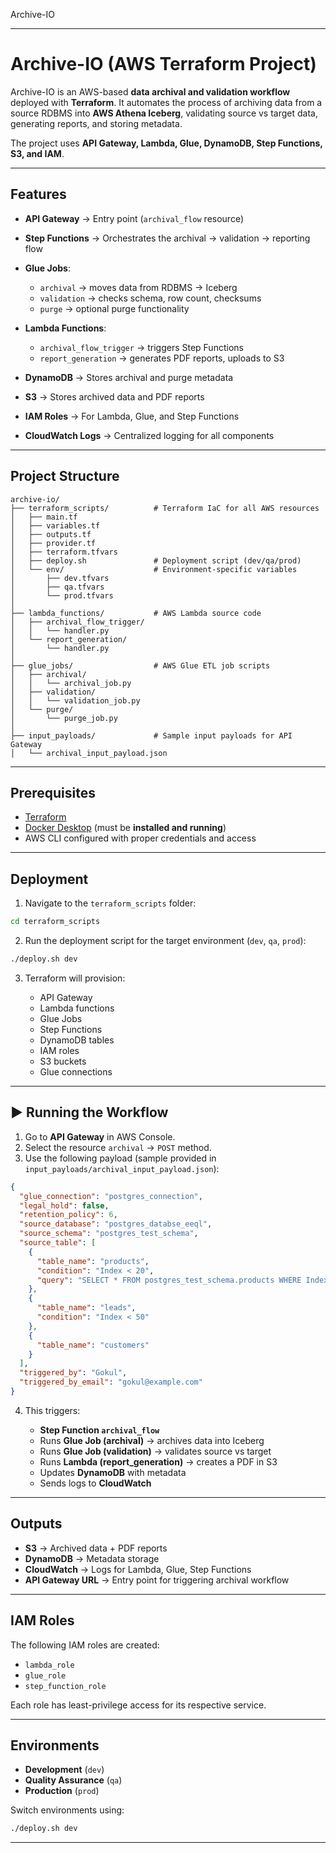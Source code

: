 Archive-IO

---

# Archive-IO (AWS Terraform Project)

Archive-IO is an AWS-based **data archival and validation workflow** deployed with **Terraform**.
It automates the process of archiving data from a source RDBMS into **AWS Athena Iceberg**, validating source vs target data, generating reports, and storing metadata.

The project uses **API Gateway, Lambda, Glue, DynamoDB, Step Functions, S3, and IAM**.

---

## Features

* **API Gateway** → Entry point (`archival_flow` resource)
* **Step Functions** → Orchestrates the archival → validation → reporting flow
* **Glue Jobs**:

  * `archival` → moves data from RDBMS → Iceberg
  * `validation` → checks schema, row count, checksums
  * `purge` → optional purge functionality
* **Lambda Functions**:

  * `archival_flow_trigger` → triggers Step Functions
  * `report_generation` → generates PDF reports, uploads to S3
* **DynamoDB** → Stores archival and purge metadata
* **S3** → Stores archived data and PDF reports
* **IAM Roles** → For Lambda, Glue, and Step Functions
* **CloudWatch Logs** → Centralized logging for all components

---

##  Project Structure

```
archive-io/
├── terraform_scripts/          # Terraform IaC for all AWS resources
│   ├── main.tf
│   ├── variables.tf
│   ├── outputs.tf
│   ├── provider.tf
│   ├── terraform.tfvars
│   ├── deploy.sh               # Deployment script (dev/qa/prod)
│   └── env/                    # Environment-specific variables
│       ├── dev.tfvars
│       ├── qa.tfvars
│       └── prod.tfvars
│
├── lambda_functions/           # AWS Lambda source code
│   ├── archival_flow_trigger/
│   │   └── handler.py
│   └── report_generation/
│       └── handler.py
│
├── glue_jobs/                  # AWS Glue ETL job scripts
│   ├── archival/
│   │   └── archival_job.py
│   ├── validation/
│   │   └── validation_job.py
│   └── purge/
│       └── purge_job.py
│
├── input_payloads/             # Sample input payloads for API Gateway
│   └── archival_input_payload.json

```

---

##  Prerequisites

* [Terraform](https://developer.hashicorp.com/terraform/downloads)
* [Docker Desktop](https://www.docker.com/products/docker-desktop) (must be **installed and running**)
* AWS CLI configured with proper credentials and access

---

##  Deployment

1. Navigate to the `terraform_scripts` folder:

```bash
cd terraform_scripts
```

2. Run the deployment script for the target environment (`dev`, `qa`, `prod`):

```bash
./deploy.sh dev
```

3. Terraform will provision:

   * API Gateway
   * Lambda functions
   * Glue Jobs
   * Step Functions
   * DynamoDB tables
   * IAM roles
   * S3 buckets
   * Glue connections

---

## ▶️ Running the Workflow

1. Go to **API Gateway** in AWS Console.
2. Select the resource `archival` → `POST` method.
3. Use the following payload (sample provided in `input_payloads/archival_input_payload.json`):

```json
{
  "glue_connection": "postgres_connection",
  "legal_hold": false,
  "retention_policy": 6,
  "source_database": "postgres_databse_eeql",
  "source_schema": "postgres_test_schema",
  "source_table": [
    {
      "table_name": "products",
      "condition": "Index < 20",
      "query": "SELECT * FROM postgres_test_schema.products WHERE Index < 20"
    },
    {
      "table_name": "leads",
      "condition": "Index < 50"
    },
    {
      "table_name": "customers"
    }
  ],
  "triggered_by": "Gokul",
  "triggered_by_email": "gokul@example.com"
}

```

4. This triggers:

   * **Step Function `archival_flow`**
   * Runs **Glue Job (archival)** → archives data into Iceberg
   * Runs **Glue Job (validation)** → validates source vs target
   * Runs **Lambda (report_generation)** → creates a PDF in S3
   * Updates **DynamoDB** with metadata
   * Sends logs to **CloudWatch**

---

##  Outputs

* **S3** → Archived data + PDF reports
* **DynamoDB** → Metadata storage
* **CloudWatch** → Logs for Lambda, Glue, Step Functions
* **API Gateway URL** → Entry point for triggering archival workflow

---

## IAM Roles

The following IAM roles are created:

* `lambda_role`
* `glue_role`
* `step_function_role`

Each role has least-privilege access for its respective service.

---

## Environments

* **Development** (`dev`)
* **Quality Assurance** (`qa`)
* **Production** (`prod`)

Switch environments using:

```bash
./deploy.sh dev
```

---




